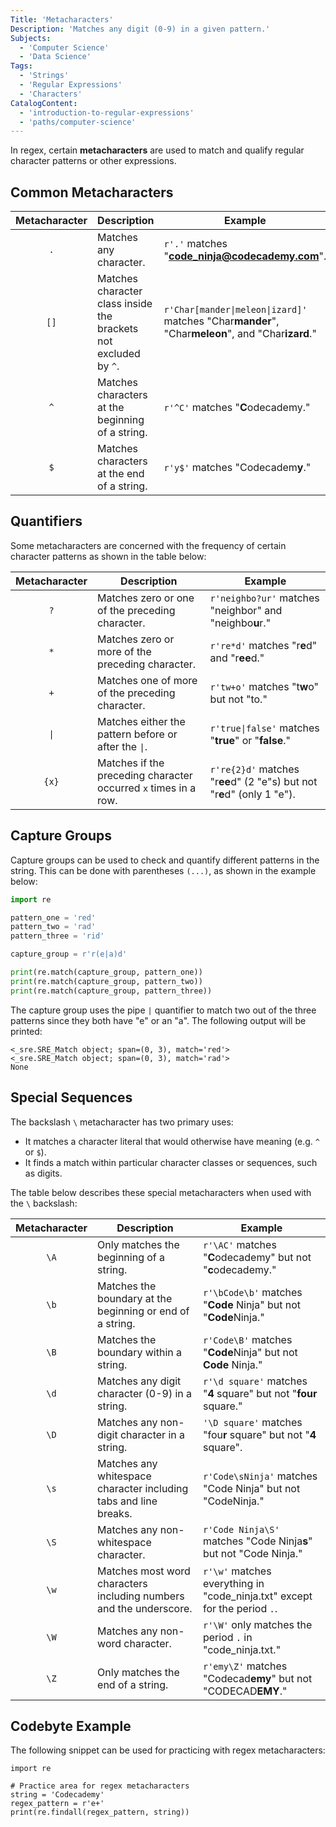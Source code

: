 ```yaml
---
Title: 'Metacharacters'
Description: 'Matches any digit (0-9) in a given pattern.'
Subjects:
  - 'Computer Science'
  - 'Data Science'
Tags:
  - 'Strings'
  - 'Regular Expressions'
  - 'Characters'
CatalogContent:
  - 'introduction-to-regular-expressions'
  - 'paths/computer-science'
---
```


In regex, certain **metacharacters** are used to match and qualify regular character patterns or other expressions.

## Common Metacharacters

| Metacharacter | Description                                                      | Example                                                                                           |
| :-----------: | ---------------------------------------------------------------- | ------------------------------------------------------------------------------------------------- |
|      `.`      | Matches any character.                                           | `r'.'` matches "**code_ninja@codecademy.com**".                                                   |
|     `[]`      | Matches character class inside the brackets not excluded by `^`. | `r'Char[mander\|meleon\|izard]'` matches "Char**mander**", "Char**meleon**", and "Char**izard**." |
|      `^`      | Matches characters at the beginning of a string.                 | `r'^C'` matches "**C**odecademy."                                                                 |
|      `$`      | Matches characters at the end of a string.                       | `r'y$'` matches "Codecadem**y**."                                                                 |

## Quantifiers

Some metacharacters are concerned with the frequency of certain character patterns as shown in the table below:

| Metacharacter | Description                                                     | Example                                                                 |
| :-----------: | --------------------------------------------------------------- | ----------------------------------------------------------------------- |
|      `?`      | Matches zero or one of the preceding character.                 | `r'neighbo?ur'` matches "neighbor" and "neighbo**u**r."                 |
|      `*`      | Matches zero or more of the preceding character.                | `r're*d'` matches "r**e**d" and "r**ee**d."                             |
|      `+`      | Matches one of more of the preceding character.                 | `r'tw+o'` matches "t**w**o" but not "to."                               |
|     `\|`      | Matches either the pattern before or after the `\|`.            | `r'true\|false'` matches "**true**" or "**false**."                     |
|     `{x}`     | Matches if the preceding character occurred `x` times in a row. | `r're{2}d'` matches "r**ee**d" (2 "e"s) but not "r**e**d" (only 1 "e"). |

## Capture Groups

Capture groups can be used to check and quantify different patterns in the string. This can be done with parentheses `(...)`, as shown in the example below:

```py
import re

pattern_one = 'red'
pattern_two = 'rad'
pattern_three = 'rid'

capture_group = r'r(e|a)d'

print(re.match(capture_group, pattern_one))
print(re.match(capture_group, pattern_two))
print(re.match(capture_group, pattern_three))
```

The capture group uses the pipe `|` quantifier to match two out of the three patterns since they both have "e" or an "a". The following output will be printed:

```shell
<_sre.SRE_Match object; span=(0, 3), match='red'>
<_sre.SRE_Match object; span=(0, 3), match='rad'>
None
```

## Special Sequences

The backslash `\` metacharacter has two primary uses:

- It matches a character literal that would otherwise have meaning (e.g. `^` or `$`).
- It finds a match within particular character classes or sequences, such as digits.

The table below describes these special metacharacters when used with the `\` backslash:

| Metacharacter | Description                                                        | Example                                                                   |
| :-----------: | ------------------------------------------------------------------ | ------------------------------------------------------------------------- |
|     `\A`      | Only matches the beginning of a string.                            | `r'\AC'` matches "**C**odecademy" but not "**c**odecademy."               |
|     `\b`      | Matches the boundary at the beginning or end of a string.          | `r'\bCode\b'` matches "**Code** Ninja" but not "**Code**Ninja."           |
|     `\B`      | Matches the boundary within a string.                              | `r'Code\B'` matches "**Code**Ninja" but not **Code** Ninja."              |
|     `\d`      | Matches any digit character (0-9) in a string.                     | `r'\d square'` matches "**4** square" but not "**four** square."          |
|     `\D`      | Matches any non-digit character in a string.                       | `'\D square'` matches "fou**r** square" but not "**4** square".           |
|     `\s`      | Matches any whitespace character including tabs and line breaks.   | `r'Code\sNinja'` matches "Code Ninja" but not "CodeNinja."                |
|     `\S`      | Matches any non-whitespace character.                              | `r'Code Ninja\S'` matches "Code Ninja**s**" but not "Code Ninja."         |
|     `\w`      | Matches most word characters including numbers and the underscore. | `r'\w'` matches everything in "code_ninja.txt" except for the period `.`. |
|     `\W`      | Matches any non-word character.                                    | `r'\W'` only matches the period `.` in "code_ninja.txt."                  |
|     `\Z`      | Only matches the end of a string.                                  | `r'emy\Z'` matches "Codecad**emy**" but not "CODECAD**EMY**."             |

## Codebyte Example

The following snippet can be used for practicing with regex metacharacters:

```codebyte/python
import re

# Practice area for regex metacharacters
string = 'Codecademy'
regex_pattern = r'e+'
print(re.findall(regex_pattern, string))
```
